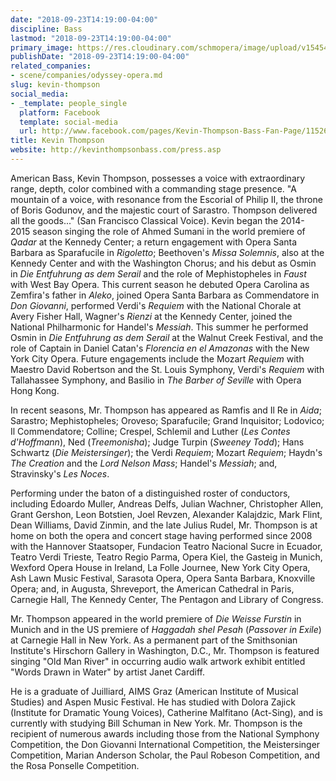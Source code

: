 ```yaml
---
date: "2018-09-23T14:19:00-04:00"
discipline: Bass
lastmod: "2018-09-23T14:19:00-04:00"
primary_image: https://res.cloudinary.com/schmopera/image/upload/v1545409169/media/webhook-uploads/1537726500135/kevsteele_Kevin_Master_8x10_05.jpg.jpg
publishDate: "2018-09-23T14:19:00-04:00"
related_companies:
- scene/companies/odyssey-opera.md
slug: kevin-thompson
social_media:
- _template: people_single
  platform: Facebook
  template: social-media
  url: http://www.facebook.com/pages/Kevin-Thompson-Bass-Fan-Page/115263425203917
title: Kevin Thompson
website: http://kevinthompsonbass.com/press.asp
---
```


American Bass, Kevin Thompson, possesses a voice with extraordinary range, depth, color combined with a commanding stage presence. "A mountain of a voice, with resonance from the Escorial of Philip II, the throne of Boris Godunov, and the majestic court of Sarastro. Thompson delivered all the goods..." (San Francisco Classical Voice).  Kevin began the 2014- 2015 season singing the role of Ahmed Sumani in the world premiere of *Qadar* at the Kennedy Center; a return engagement with Opera Santa Barbara as Sparafucile in *Rigoletto*; Beethoven's *Missa Solemnis*, also at the Kennedy Center and with the Washington Chorus; and his debut as Osmin in *Die Entfuhrung as dem Serail* and the role of Mephistopheles in *Faust* with West Bay Opera. This current season he debuted Opera Carolina as Zemfira's father in *Aleko*, joined Opera Santa Barbara as Commendatore in *Don Giovanni*, performed Verdi's *Requiem* with the National Chorale at Avery Fisher Hall, Wagner's *Rienzi* at the Kennedy Center, joined the National Philharmonic for Handel's *Messiah*. This summer he performed Osmin in *Die Entfuhrung as dem Serail* at the Walnut Creek Festival, and the role of Captain in Daniel Catan's *Florencia en el Amazonas* with the New York City Opera. Future engagements include the Mozart *Requiem* with Maestro David Robertson and the St. Louis Symphony, Verdi's *Requiem* with Tallahassee Symphony, and Basilio in *The Barber of Seville* with Opera Hong Kong. 

In recent seasons, Mr. Thompson has appeared as Ramfis and Il Re in *Aida*; Sarastro; Mephistopheles; Oroveso; Sparafucile; Grand Inquisitor; Lodovico; Il Commendatore; Colline; Crespel, Schlemil and Luther (*Les Contes d'Hoffmann*), Ned (*Treemonisha*); Judge Turpin (*Sweeney Todd*); Hans Schwartz (*Die Meistersinger*); the Verdi *Requiem*; Mozart *Requiem*; Haydn's *The Creation* and the *Lord Nelson Mass*; Handel's *Messiah*; and, Stravinsky's *Les Noces*.
 
Performing under the baton of a distinguished roster of conductors, including Edoardo Muller, Andreas Delfs, Julian Wachner, Christopher Allen, Grant Gershon, Leon Botstien, Joel Revzen, Alexander Kalajdzic, Mark Flint, Dean Williams, David Zinmin, and the late Julius Rudel, Mr. Thompson is at home on both the opera and concert stage having performed since 2008 with the Hannover Staatsoper, Fundacion Teatro Nacional Sucre in Ecuador, Teatro Verdi Trieste, Teatro Regio Parma, Opera Kiel, the Gasteig in Munich, Wexford Opera House in Ireland, La Folle Journee, New York City Opera, Ash Lawn Music Festival, Sarasota Opera, Opera Santa Barbara, Knoxville Opera; and, in Augusta, Shreveport, the American Cathedral in Paris, Carnegie Hall, The Kennedy Center, The Pentagon and Library of Congress.
 
Mr. Thompson appeared in the world premiere of *Die Weisse Furstin* in Munich and in the US premiere of *Haggadah shel Pesah* (*Passover in Exile*) at Carnegie Hall in New York.  As a permanent part of the Smithsonian Institute's Hirschorn Gallery in Washington, D.C., Mr. Thompson is featured singing "Old Man River" in occurring audio walk artwork exhibit entitled "Words Drawn in Water" by artist Janet Cardiff.
 
He is a graduate of Juilliard, AIMS Graz (American Institute of Musical Studies) and Aspen Music Festival.  He has studied with Dolora Zajick (Institute for Dramatic Young Voices), Catherine Malfitano (Act-Sing), and is currently with studying Bill Schuman in New York.  Mr. Thompson is the recipient of numerous awards including those from the National Symphony Competition, the Don Giovanni International Competition, the Meistersinger Competition, Marian Anderson Scholar, the Paul Robeson Competition, and the Rosa Ponselle Competition. 

